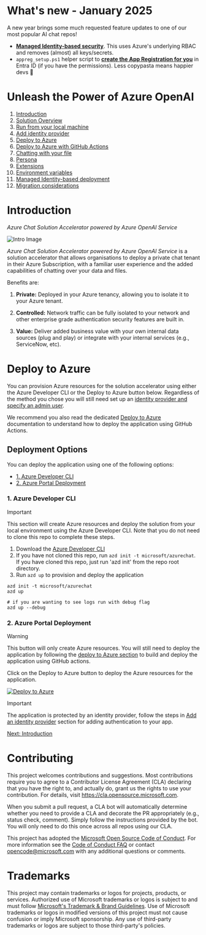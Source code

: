 # What's new - January 2025

A new year brings some much requested feature updates to one of our most popular AI chat repos!

- **[Managed Identity-based security](/docs/9-managed-identities.md)**. This uses Azure's underlying RBAC and removes (almost) all keys/secrets.
- `appreg_setup.ps1` helper script to **[create the App Registration for you](/docs/3-add-identity.md#entra-id-authentication-provider)** in Entra ID (if you have the permissions). Less copypasta means happier devs 🥰

# Unleash the Power of Azure OpenAI

1. [Introduction](#introduction)
2. [Solution Overview](./docs/1-introduction.md)
3. [Run from your local machine](./docs/2-run-locally.md)
4. [Add identity provider](./docs/3-add-identity.md)
5. [Deploy to Azure](#deploy-to-azure)
6. [Deploy to Azure with GitHub Actions](./docs/4-deploy-to-azure.md)
7. [Chatting with your file](./docs/5-chat-over-file.md)
8. [Persona](./docs/6-persona.md)
9. [Extensions](./docs/7-extensions.md)
10. [Environment variables](./docs/8-environment-variables.md)
11. [Managed Identity-based deployment](./docs/9-managed-identities.md)
12. [Migration considerations](./docs/migration.md)

# Introduction

_Azure Chat Solution Accelerator powered by Azure OpenAI Service_

![Intro Image](/docs/images/intro.png)

_Azure Chat Solution Accelerator powered by Azure OpenAI Service_ is a solution accelerator that allows organisations to deploy a private chat tenant in their Azure Subscription, with a familiar user experience and the added capabilities of chatting over your data and files.

Benefits are:

1. **Private:** Deployed in your Azure tenancy, allowing you to isolate it to your Azure tenant.

2. **Controlled:** Network traffic can be fully isolated to your network and other enterprise grade authentication security features are built in.

3. **Value:** Deliver added business value with your own internal data sources (plug and play) or integrate with your internal services (e.g., ServiceNow, etc).

# Deploy to Azure

You can provision Azure resources for the solution accelerator using either the Azure Developer CLI or the Deploy to Azure button below. Regardless of the method you chose you will still need set up an [identity provider and specify an admin user](/docs/3-add-identity.md).

We recommend you also read the dedicated [Deploy to Azure](./docs/4-deploy-to-azure.md) documentation to understand how to deploy the application using GitHub Actions.

## Deployment Options

You can deploy the application using one of the following options:

- [1. Azure Developer CLI](#azure-developer-cli)
- [2. Azure Portal Deployment](#azure-portal-deployment)

### 1. Azure Developer CLI

> [!IMPORTANT]
> This section will create Azure resources and deploy the solution from your local environment using the Azure Developer CLI. Note that you do not need to clone this repo to complete these steps.

1. Download the [Azure Developer CLI](https://learn.microsoft.com/en-us/azure/developer/azure-developer-cli/overview)
1. If you have not cloned this repo, run `azd init -t microsoft/azurechat`. If you have cloned this repo, just run 'azd init' from the repo root directory.
1. Run `azd up` to provision and deploy the application

```pwsh
azd init -t microsoft/azurechat
azd up

# if you are wanting to see logs run with debug flag
azd up --debug
```

### 2. Azure Portal Deployment

> [!WARNING]
> This button will only create Azure resources. You will still need to deploy the application by following the [deploy to Azure section](/docs/4-deploy-to-azure.md) to build and deploy the application using GitHub actions.

Click on the Deploy to Azure button to deploy the Azure resources for the application.

[![Deploy to Azure](https://aka.ms/deploytoazurebutton)](https://aka.ms/anzappazurechatgpt)

> [!IMPORTANT]
> The application is protected by an identity provider, follow the steps in [Add an identity provider](/docs/3-add-identity.md) section for adding authentication to your app.

[Next: Introduction](./docs/1-introduction.md)

# Contributing

This project welcomes contributions and suggestions. Most contributions require you to agree to a
Contributor License Agreement (CLA) declaring that you have the right to, and actually do, grant us
the rights to use your contribution. For details, visit https://cla.opensource.microsoft.com.

When you submit a pull request, a CLA bot will automatically determine whether you need to provide
a CLA and decorate the PR appropriately (e.g., status check, comment). Simply follow the instructions
provided by the bot. You will only need to do this once across all repos using our CLA.

This project has adopted the [Microsoft Open Source Code of Conduct](https://opensource.microsoft.com/codeofconduct/).
For more information see the [Code of Conduct FAQ](https://opensource.microsoft.com/codeofconduct/faq/) or
contact [opencode@microsoft.com](mailto:opencode@microsoft.com) with any additional questions or comments.

# Trademarks

This project may contain trademarks or logos for projects, products, or services. Authorized use of Microsoft
trademarks or logos is subject to and must follow
[Microsoft's Trademark & Brand Guidelines](https://www.microsoft.com/en-us/legal/intellectualproperty/trademarks/usage/general).
Use of Microsoft trademarks or logos in modified versions of this project must not cause confusion or imply Microsoft sponsorship.
Any use of third-party trademarks or logos are subject to those third-party's policies.
